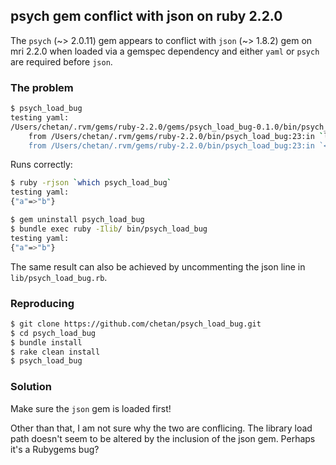 ## psych gem conflict with json on ruby 2.2.0

The `psych` (~> 2.0.11) gem appears to conflict with `json` (~> 1.8.2) gem on mri 2.2.0 when loaded via a gemspec dependency and either `yaml` or `psych` are required before `json`.


### The problem

```bash
$ psych_load_bug
testing yaml:
/Users/chetan/.rvm/gems/ruby-2.2.0/gems/psych_load_bug-0.1.0/bin/psych_load_bug:13:in `<top (required)>': private method `load' called for Psych:Module (NoMethodError)
    from /Users/chetan/.rvm/gems/ruby-2.2.0/bin/psych_load_bug:23:in `load'
    from /Users/chetan/.rvm/gems/ruby-2.2.0/bin/psych_load_bug:23:in `<main>'
```

Runs correctly:
```bash
$ ruby -rjson `which psych_load_bug`
testing yaml:
{"a"=>"b"}

$ gem uninstall psych_load_bug
$ bundle exec ruby -Ilib/ bin/psych_load_bug
testing yaml:
{"a"=>"b"}
```

The same result can also be achieved by uncommenting the json line in `lib/psych_load_bug.rb`.


### Reproducing

```bash
$ git clone https://github.com/chetan/psych_load_bug.git
$ cd psych_load_bug
$ bundle install
$ rake clean install
$ psych_load_bug
```


### Solution

Make sure the `json` gem is loaded first! 

Other than that, I am not sure why the two are conflicing. The library load path doesn't seem to be altered by the inclusion of the json gem. Perhaps it's a Rubygems bug?
